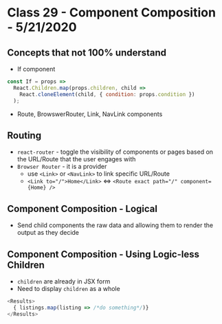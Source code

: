 # Class 29 - Component Composition - 5/21/2020  

## Concepts that not 100% understand
* If component  
```javascript
const If = props => 
  React.Children.map(props.children, child =>
    React.cloneElement(child, { condition: props.condition })
  );
```
* Route, BrowswerRouter, Link, NavLink components

## Routing
* `react-router` - toggle the visibility of components or pages based on the URL/Route that the user engages with
* `Browser Router` - it is a provider 
  * use `<Link>` or `<NavLink>` to link specific URL/Route
  * `<Link to="/">Home</Link>` <=> `<Route exact path="/" component={Home} />`

## Component Composition - Logical
* Send child components the raw data and allowing them to render the output as they decide

## Component Composition - Using Logic-less Children  
* `children` are already in JSX form
* Need to display `children` as a whole 
```javascript
<Results>
  { listings.map(listing => /*do something*/)}
</Results>
```